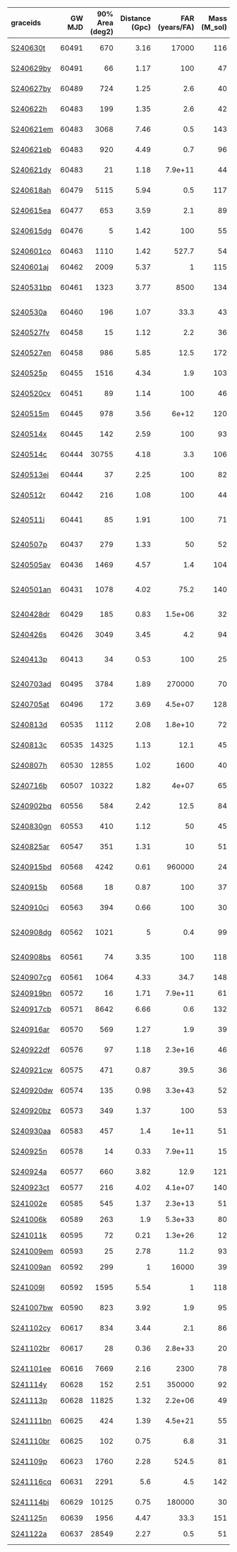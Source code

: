 | graceids                                                          |   GW MJD |   90% Area (deg2) |   Distance (Gpc) |   FAR (years/FA) |   Mass (M_sol) | trigger               |
|:------------------------------------------------------------------|---------:|------------------:|-----------------:|-----------------:|---------------:|:----------------------|
| [S240630t](https://gracedb.ligo.org/superevents/S240630t/view/)   |    60491 |               670 |             3.16 |      17000       |            116 | predates trigger      |
| [S240629by](https://gracedb.ligo.org/superevents/S240629by/view/) |    60491 |                66 |             1.17 |        100       |             47 | predates trigger      |
| [S240627by](https://gracedb.ligo.org/superevents/S240627by/view/) |    60489 |               724 |             1.25 |          2.6     |             40 | predates trigger      |
| [S240622h](https://gracedb.ligo.org/superevents/S240622h/view/)   |    60483 |               199 |             1.35 |          2.6     |             42 | predates trigger      |
| [S240621em](https://gracedb.ligo.org/superevents/S240621em/view/) |    60483 |              3068 |             7.46 |          0.5     |            143 | predates trigger      |
| [S240621eb](https://gracedb.ligo.org/superevents/S240621eb/view/) |    60483 |               920 |             4.49 |          0.7     |             96 | predates trigger      |
| [S240621dy](https://gracedb.ligo.org/superevents/S240621dy/view/) |    60483 |                21 |             1.18 |          7.9e+11 |             44 | predates trigger      |
| [S240618ah](https://gracedb.ligo.org/superevents/S240618ah/view/) |    60479 |              5115 |             5.94 |          0.5     |            117 | predates trigger      |
| [S240615ea](https://gracedb.ligo.org/superevents/S240615ea/view/) |    60477 |               653 |             3.59 |          2.1     |             89 | predates trigger      |
| [S240615dg](https://gracedb.ligo.org/superevents/S240615dg/view/) |    60476 |                 5 |             1.42 |        100       |             55 | predates trigger      |
| [S240601co](https://gracedb.ligo.org/superevents/S240601co/view/) |    60463 |              1110 |             1.42 |        527.7     |             54 | predates trigger      |
| [S240601aj](https://gracedb.ligo.org/superevents/S240601aj/view/) |    60462 |              2009 |             5.37 |          1       |            115 |                       |
| [S240531bp](https://gracedb.ligo.org/superevents/S240531bp/view/) |    60461 |              1323 |             3.77 |       8500       |            134 | non-automated trigger |
| [S240530a](https://gracedb.ligo.org/superevents/S240530a/view/)   |    60460 |               196 |             1.07 |         33.3     |             43 | predates trigger      |
| [S240527fv](https://gracedb.ligo.org/superevents/S240527fv/view/) |    60458 |                15 |             1.12 |          2.2     |             36 | predates trigger      |
| [S240527en](https://gracedb.ligo.org/superevents/S240527en/view/) |    60458 |               986 |             5.85 |         12.5     |            172 | predates trigger      |
| [S240525p](https://gracedb.ligo.org/superevents/S240525p/view/)   |    60455 |              1516 |             4.34 |          1.9     |            103 | predates trigger      |
| [S240520cv](https://gracedb.ligo.org/superevents/S240520cv/view/) |    60451 |                89 |             1.14 |        100       |             46 | predates trigger      |
| [S240515m](https://gracedb.ligo.org/superevents/S240515m/view/)   |    60445 |               978 |             3.56 |          6e+12   |            120 | predates trigger      |
| [S240514x](https://gracedb.ligo.org/superevents/S240514x/view/)   |    60445 |               142 |             2.59 |        100       |             93 | predates trigger      |
| [S240514c](https://gracedb.ligo.org/superevents/S240514c/view/)   |    60444 |             30755 |             4.18 |          3.3     |            106 | predates trigger      |
| [S240513ei](https://gracedb.ligo.org/superevents/S240513ei/view/) |    60444 |                37 |             2.25 |        100       |             82 | predates trigger      |
| [S240512r](https://gracedb.ligo.org/superevents/S240512r/view/)   |    60442 |               216 |             1.08 |        100       |             44 | predates trigger      |
| [S240511i](https://gracedb.ligo.org/superevents/S240511i/view/)   |    60441 |                85 |             1.91 |        100       |             71 | non-automated trigger |
| [S240507p](https://gracedb.ligo.org/superevents/S240507p/view/)   |    60437 |               279 |             1.33 |         50       |             52 | predates trigger      |
| [S240505av](https://gracedb.ligo.org/superevents/S240505av/view/) |    60436 |              1469 |             4.57 |          1.4     |            104 | predates trigger      |
| [S240501an](https://gracedb.ligo.org/superevents/S240501an/view/) |    60431 |              1078 |             4.02 |         75.2     |            140 | non-automated trigger |
| [S240428dr](https://gracedb.ligo.org/superevents/S240428dr/view/) |    60429 |               185 |             0.83 |          1.5e+06 |             32 | predates trigger      |
| [S240426s](https://gracedb.ligo.org/superevents/S240426s/view/)   |    60426 |              3049 |             3.45 |          4.2     |             94 | predates trigger      |
| [S240413p](https://gracedb.ligo.org/superevents/S240413p/view/)   |    60413 |                34 |             0.53 |        100       |             25 | non-automated trigger |
| [S240703ad](https://gracedb.ligo.org/superevents/S240703ad/view/) |    60495 |              3784 |             1.89 |     270000       |             70 | predates trigger      |
| [S240705at](https://gracedb.ligo.org/superevents/S240705at/view/) |    60496 |               172 |             3.69 |          4.5e+07 |            128 | predates trigger      |
| [S240813d](https://gracedb.ligo.org/superevents/S240813d/view/)   |    60535 |              1112 |             2.08 |          1.8e+10 |             72 | predates trigger      |
| [S240813c](https://gracedb.ligo.org/superevents/S240813c/view/)   |    60535 |             14325 |             1.13 |         12.1     |             45 | predates trigger      |
| [S240807h](https://gracedb.ligo.org/superevents/S240807h/view/)   |    60530 |             12855 |             1.02 |       1600       |             40 | predates trigger      |
| [S240716b](https://gracedb.ligo.org/superevents/S240716b/view/)   |    60507 |             10322 |             1.82 |          4e+07   |             65 | predates trigger      |
| [S240902bq](https://gracedb.ligo.org/superevents/S240902bq/view/) |    60556 |               584 |             2.42 |         12.5     |             84 | predates trigger      |
| [S240830gn](https://gracedb.ligo.org/superevents/S240830gn/view/) |    60553 |               410 |             1.12 |         50       |             45 | predates trigger      |
| [S240825ar](https://gracedb.ligo.org/superevents/S240825ar/view/) |    60547 |               351 |             1.31 |         10       |             51 | predates trigger      |
| [S240915bd](https://gracedb.ligo.org/superevents/S240915bd/view/) |    60568 |              4242 |             0.61 |     960000       |             24 | bad trigger           |
| [S240915b](https://gracedb.ligo.org/superevents/S240915b/view/)   |    60568 |                18 |             0.87 |        100       |             37 | not triggered         |
| [S240910ci](https://gracedb.ligo.org/superevents/S240910ci/view/) |    60563 |               394 |             0.66 |        100       |             30 | predates trigger      |
| [S240908dg](https://gracedb.ligo.org/superevents/S240908dg/view/) |    60562 |              1021 |             5    |          0.4     |             99 | non-automated trigger |
| [S240908bs](https://gracedb.ligo.org/superevents/S240908bs/view/) |    60561 |                74 |             3.35 |        100       |            118 | predates trigger      |
| [S240907cg](https://gracedb.ligo.org/superevents/S240907cg/view/) |    60561 |              1064 |             4.33 |         34.7     |            148 | predates trigger      |
| [S240919bn](https://gracedb.ligo.org/superevents/S240919bn/view/) |    60572 |                16 |             1.71 |          7.9e+11 |             61 | triggered             |
| [S240917cb](https://gracedb.ligo.org/superevents/S240917cb/view/) |    60571 |              8642 |             6.66 |          0.6     |            132 | not triggered         |
| [S240916ar](https://gracedb.ligo.org/superevents/S240916ar/view/) |    60570 |               569 |             1.27 |          1.9     |             39 | not triggered         |
| [S240922df](https://gracedb.ligo.org/superevents/S240922df/view/) |    60576 |                97 |             1.18 |          2.3e+16 |             46 | not triggered         |
| [S240921cw](https://gracedb.ligo.org/superevents/S240921cw/view/) |    60575 |               471 |             0.87 |         39.5     |             36 | not triggered         |
| [S240920dw](https://gracedb.ligo.org/superevents/S240920dw/view/) |    60574 |               135 |             0.98 |          3.3e+43 |             52 | not triggered         |
| [S240920bz](https://gracedb.ligo.org/superevents/S240920bz/view/) |    60573 |               349 |             1.37 |        100       |             53 | bad trigger           |
| [S240930aa](https://gracedb.ligo.org/superevents/S240930aa/view/) |    60583 |               457 |             1.4  |          1e+11   |             51 | bad trigger           |
| [S240925n](https://gracedb.ligo.org/superevents/S240925n/view/)   |    60578 |                14 |             0.33 |          7.9e+11 |             15 | not triggered         |
| [S240924a](https://gracedb.ligo.org/superevents/S240924a/view/)   |    60577 |               660 |             3.82 |         12.9     |            121 | not triggered         |
| [S240923ct](https://gracedb.ligo.org/superevents/S240923ct/view/) |    60577 |               216 |             4.02 |          4.1e+07 |            140 | triggered             |
| [S241002e](https://gracedb.ligo.org/superevents/S241002e/view/)   |    60585 |               545 |             1.37 |          2.3e+13 |             51 | not triggered         |
| [S241006k](https://gracedb.ligo.org/superevents/S241006k/view/)   |    60589 |               263 |             1.9  |          5.3e+33 |             80 | triggered             |
| [S241011k](https://gracedb.ligo.org/superevents/S241011k/view/)   |    60595 |                72 |             0.21 |          1.3e+26 |             12 | bad trigger           |
| [S241009em](https://gracedb.ligo.org/superevents/S241009em/view/) |    60593 |                25 |             2.78 |         11.2     |             93 | triggered             |
| [S241009an](https://gracedb.ligo.org/superevents/S241009an/view/) |    60592 |               299 |             1    |      16000       |             39 | not triggered         |
| [S241009l](https://gracedb.ligo.org/superevents/S241009l/view/)   |    60592 |              1595 |             5.54 |          1       |            118 | not triggered         |
| [S241007bw](https://gracedb.ligo.org/superevents/S241007bw/view/) |    60590 |               823 |             3.92 |          1.9     |             95 | not triggered         |
| [S241102cy](https://gracedb.ligo.org/superevents/S241102cy/view/) |    60617 |               834 |             3.44 |          2.1     |             86 | not triggered         |
| [S241102br](https://gracedb.ligo.org/superevents/S241102br/view/) |    60617 |                28 |             0.36 |          2.8e+33 |             20 | not triggered         |
| [S241101ee](https://gracedb.ligo.org/superevents/S241101ee/view/) |    60616 |              7669 |             2.16 |       2300       |             78 | not triggered         |
| [S241114y](https://gracedb.ligo.org/superevents/S241114y/view/)   |    60628 |               152 |             2.51 |     350000       |             92 | triggered             |
| [S241113p](https://gracedb.ligo.org/superevents/S241113p/view/)   |    60628 |             11825 |             1.32 |          2.2e+06 |             49 | not triggered         |
| [S241111bn](https://gracedb.ligo.org/superevents/S241111bn/view/) |    60625 |               424 |             1.39 |          4.5e+21 |             55 | not triggered         |
| [S241110br](https://gracedb.ligo.org/superevents/S241110br/view/) |    60625 |               102 |             0.75 |          6.8     |             31 | not triggered         |
| [S241109p](https://gracedb.ligo.org/superevents/S241109p/view/)   |    60623 |              1760 |             2.28 |        524.5     |             81 | not triggered         |
| [S241116cq](https://gracedb.ligo.org/superevents/S241116cq/view/) |    60631 |              2291 |             5.6  |          4.5     |            142 | not triggered         |
| [S241114bi](https://gracedb.ligo.org/superevents/S241114bi/view/) |    60629 |             10125 |             0.75 |     180000       |             30 | not triggered         |
| [S241125n](https://gracedb.ligo.org/superevents/S241125n/view/)   |    60639 |              1956 |             4.47 |         33.3     |            151 | triggered             |
| [S241122a](https://gracedb.ligo.org/superevents/S241122a/view/)   |    60637 |             28549 |             2.27 |          0.5     |             51 | not triggered         |